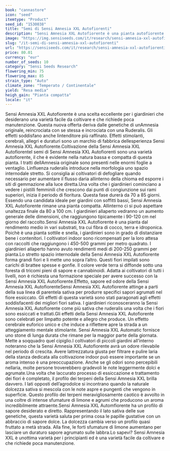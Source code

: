 ```yaml
---
book: "cannastore"
icon: "seed"
itemtype: "Product"
seed_id: "1530038"
title: "Semi di Sensi Amnesia XXL Autofiorenti"
description: "Sensi Amnesia XXL Autofiorente è una pianta autofiorente che completa la fioritura in 70-85 giorni. Produce fiori grandi. Aromi dolci, di agrumi e limone."
image: "https://img.sensiseeds.com/it/research/sensi-amnesia-xxl-autofiorenti-image.png"
slug: "/it-semi-di-sensi-amnesia-xxl-autofiorenti"
url: "https://sensiseeds.com/it/research/sensi-amnesia-xxl-autofiorenti?a_aid=cannastore"
price: 80.01
currency: "eur"
number_of_seeds: 10
category: "Sensi Seeds Research"
flowering_min: 75
flowering_max: 85
strain_type: "Auto"
climate_zone: "Temperato / Continentale"
yield: "Resa media"
heigh_gain: "Pianta compatta"
locale: "it"
---
```

Sensi Amnesia XXL Autofiorente è una scelta eccellente per i giardinieri che desiderano una varietà facile da coltivare e che richiede poca manutenzione. Questa nuova offerta deriva dalle genetiche di unAmnesia originale, reincrociata con se stessa e incrociata con una Ruderalis. Gli effetti soddisfano anche lintenditore più raffinato. Effetti stimolanti, cerebrali, allegri e duraturi sono un marchio di fabbrica dellesperienza Sensi Amnesia XXL Autofiorente.Coltivazione della Sensi Amnesia XXL AutofiorenteI semi di Sensi Amnesia XXL Autofiorenti sono una varietà autofiorente, il che è evidente nella natura bassa e compatta di questa pianta. I tratti dellAmnesia originale sono presenti nelle enormi foglie a ventaglio. Linfluenza ruderalis introduce nella morfologia uno spazio internodale stretto. Si consiglia ai coltivatori di defogliare quando necessario per aumentare il flusso daria allinterno della chioma ed esporre i siti di gemmazione alla luce diretta.Una volta che i giardinieri cominciano a vedere i pistilli femminili che crescono dai punti di congiunzione sui rami superiori, inizia il periodo di fioritura. Questa fase durerà da 70 a 85 giorni. Essendo una candidata ideale per giardini con soffitti bassi, Sensi Amnesia XXL Autofiorente rimane una pianta compatta. Allinterno ci si può aspettare unaltezza finale da 80 a 100 cm. I giardinieri allaperto vedranno un aumento generale delle dimensioni, che raggiungono tipicamente i 90-120 cm nel giorno del raccolto.Sensi Amnesia XXL Autofiorente è una pianta dal rendimento medio in vari substrati, tra cui fibra di cocco, terra e idroponica. Poichè è una pianta sottile e snella, i giardinieri sono in grado di distanziare bene i contenitori. I coltivatori indoor sono ricompensati per la loro attesa con raccolti che raggiungono i 450-500 grammi per metro quadrato. I giardinieri allaperto hanno avuto rendimenti medi di 200-250 grammi per pianta.Lo stretto spazio internodale della Sensi Amnesia XXL Autofiorente forma grandi fiori e li mette uno sopra l’altro. Questi fiori impilati sono carichi di brattee spesse e gonfie. Il colore verde terra si diffonde sotto una foresta di tricomi pieni di sapore e cannabinoidi. Adatta ai coltivatori di tutti i livelli, non è richiesta una formazione speciale per avere successo con la Sensi Amnesia XXL Autofiorente.Effetto, sapore ed odore della Sensi Amnesia XXL AutofiorenteSensi Amnesia XXL Autofiorente attinge a parti della sua linea di parentela sativa per produrre specifici sapori agrumati nel fiore essiccato. Gli effetti di questa varietà sono stati paragonati agli effetti soddisfacenti dei migliori fiori sativa. I giardinieri riconosceranno la Sensi Amnesia XXL Autofiorente come più sativa che ruderalis una volta che i fiori sono essiccati e trattati.Gli effetti della Sensi Amnesia XXL Autofiorente sono celebrati per limpatto potente e allegro che produce. Un effetto cerebrale euforico unico e che induce a riflettere apre la strada a un atteggiamento mentale stimolante. Sensi Amnesia XXL Automatic fornisce uno stone di lunga durata che rimane per la maggior parte della giornata. Mette a soqquadro quel cipiglio.I coltivatori di piccoli giardini all’interno noteranno che la Sensi Amnesia XXL Autofiorente avrà un odore rilevabile nel periodo di crescita. Avere lattrezzatura giusta per filtrare e pulire laria della stanza dedicata alla coltivazione indoor può essere importante se un aroma intenso è una preoccupazione. Anche se gli odori sono percepibili nellaria, molte persone troverebbero gradevoli le note leggermente dolci e agrumate.Una volta che laccurato processo di essiccazione e trattamento dei fiori è completato, il profilo dei terpeni della Sensi Amnesia XXL brilla davvero. I lati opposti dell’agrodolce si incontrano quando la naturale dolcezza sativa si mescola con le note aspre e pungenti che vengono in superficie. Questo profilo dei terpeni meravigliosamente caotico è avvolto in una coltre di intense sfumature di limone e agrumi che producono un aroma incredibilmente attraente.Sensi Amnesia XXL Automfiorente ha un profilo di sapore desiderato e diretto. Rappresentando il lato sativa delle sue genetiche, questa varietà saluta per prima cosa le papille gustative con un abbraccio di sapore dolce. La dolcezza cambia verso un profilo quasi fruttato a metà strada. Alla fine, le forti sfumature di limone aumentano per lasciare un duraturo sapore agrumato sulle labbra.Lo sapevi? Sensi Amnesia XXL è unottima varietà per i principianti ed è una varietà facile da coltivare e che richiede poca manutenzione.

